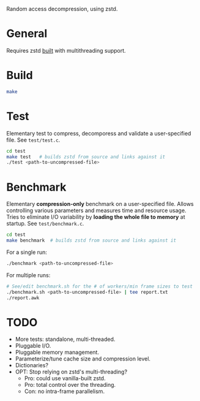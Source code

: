 Random access decompression, using zstd.

# General

Requires zstd
[built](https://github.com/facebook/zstd/tree/v1.4.9/lib#multithreading-support)
with multithreading support.

# Build

```sh
make
```

# Test

Elementary test to compress, decomporess and validate a user-specified file. See
`test/test.c`.

```sh
cd test
make test   # builds zstd from source and links against it
./test <path-to-uncompressed-file>
```

# Benchmark

Elementary **compression-only** benchmark on a user-specified file. Allows
controlling various parameters and measures time and resource usage. Tries to
eliminate I/O variability by **loading the whole file to memory** at startup.
See `test/benchmark.c`.

```sh
cd test
make benchmark  # builds zstd from source and links against it
```

For a single run:

```sh
./benchmark <path-to-uncompressed-file>
```

For multiple runs:

```sh
# See/edit benchmark.sh for the # of workers/min frame sizes to test
./benchmark.sh <path-to-uncompressed-file> | tee report.txt
./report.awk
```

# TODO

- More tests: standalone, multi-threaded.
- Pluggable I/O.
- Pluggable memory management.
- Parameterize/tune cache size and compression level.
- Dictionaries?
- OPT: Stop relying on zstd's multi-threading?
  - Pro: could use vanilla-built zstd.
  - Pro: total control over the threading.
  - Con: no intra-frame parallelism.
